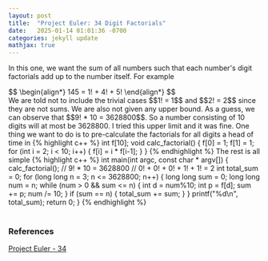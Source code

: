 ```yaml
---
layout: post
title:  "Project Euler: 34 Digit Factorials"
date:   2025-01-14 01:01:36 -0700
categories: jekyll update
mathjax: true
---
```

In this one, we want the sum of all numbers such that each number's digit factorials add up to the number itself. For example
<div>
	$$
	\begin{align*}
	 145 = 1! + 4! + 5!
	\end{align*}
	$$
</div>
We are told not to include the trivial cases $$1! = 1$$ and $$2! = 2$$ since they are not sums. We are also not given any upper bound. As a guess, we can observe that $$9! * 10 = 3628800$$. So a number consisting of 10 digits will at most be 3628800. I tried this upper limit and it was fine. One thing we want to do is to pre-calculate the factorials for all digits a head of time in
{% highlight c++ %}
int f[10];
void calc_factorial() {
    f[0] = 1;
    f[1] = 1;
    for (int i = 2; i < 10; i++) {
        f[i] = i * f[i-1];
    }
}
{% endhighlight %}
The rest is all simple
{% highlight c++ %}
int main(int argc, const char * argv[]) {
    calc_factorial();
    // 9! * 10 = 3628800
    // 0! + 0! + 0! + 1! + 1! = 2
    int total_sum = 0;
    for (long long n = 3; n <= 3628800; n++) {
        long long sum = 0;
        long long num = n;
        while (num > 0 && sum <= n) {
            int d = num%10;
            int p = f[d];
            sum += p;
            num /= 10;
        }
        if (sum == n) {
            total_sum += sum;
        }
    }
    printf("%d\n", total_sum);
    return 0;
}
{% endhighlight %}
<br>
<br>
<!------------------------------------------------------------------------------------>
<h3>References</h3>
<a href="https://projecteuler.net/problem=34">Project Euler - 34</a>
<br>
<br>


